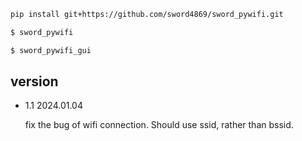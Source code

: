```bash
pip install git+https://github.com/sword4869/sword_pywifi.git
```

```bash
$ sword_pywifi
```
```bash
$ sword_pywifi_gui
```

## version

- 1.1 2024.01.04
    
    fix the bug of wifi connection. Should use ssid, rather than bssid.